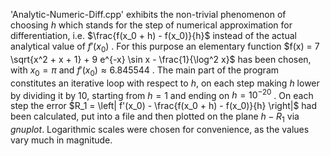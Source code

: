 'Analytic-Numeric-Diff.cpp' exhibits the non-trivial phenomenon of choosing $h$ which stands for the step of numerical approximation for differentiation, i.e. $\frac{f(x_0 + h) - f(x_0)}{h}$ instead of the actual analytical value of $f'(x_0)$ . For this purpose an elementary function $f(x) = 7 \sqrt{x^2 + x + 1} + 9 e^{-x} \sin x - \frac{1}{\log^2 x}$ has been chosen, with $x_0 = \pi$ and $f'(x_0) \approx 6.845544$ . The main part of the program constitutes an iterative loop with respect to $h$, on each step making $h$ lower by dividing it by $10$, starting from $h = 1$ and ending on $h = 10^{-20}$ . On each step the error $R_1 = \left| f'(x_0) - \frac{f(x_0 + h) - f(x_0)}{h} \right|$ had been calculated, put into a file and then plotted on the plane $h - R_1$ via *gnuplot*. Logarithmic scales were chosen for convenience, as the values vary much in magnitude.
